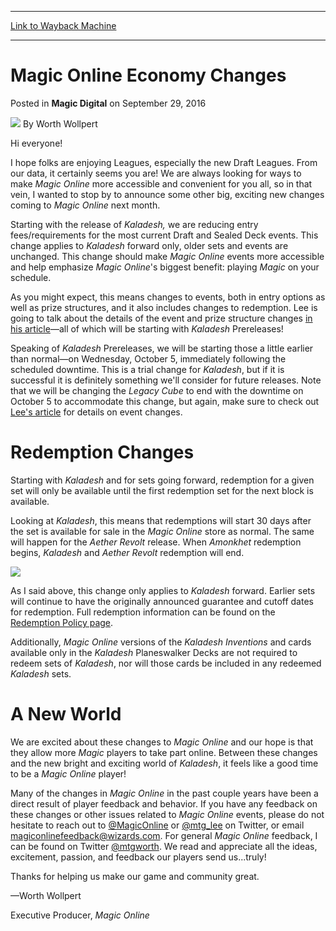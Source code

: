
---
[Link to Wayback Machine](https://web.archive.org/web/20161002181137/http://magic.wizards.com/en/articles/archive/magic-digital/magic-online-economy-changes-2016-09-29)

[_metadata_:author]:- "Worth Wollpert"
[_metadata_:description]:- "Worth announces changes coming to the Magic Online economy."
[_metadata_:generator]:- "Drupal 7 (http://drupal.org)"
[_metadata_:node]:- "1080681"
[_metadata_:publish_date]:- "2016-09-29"
[_metadata_:source]:- "div-main-content"
[_metadata_:title]:- "Magic Online Economy Changes"
[_metadata_:wayback_capture_timestamp]:- "2016-10-02 18:11:37"
[_metadata_:wayback_raw_url]:- "https://web.archive.org/web/20161002181137id_/http://magic.wizards.com/en/articles/archive/magic-digital/magic-online-economy-changes-2016-09-29"
[_metadata_:wayback_url]:- "http://magic.wizards.com/en/articles/archive/magic-digital/magic-online-economy-changes-2016-09-29"
---


Magic Online Economy Changes
============================



 Posted in **Magic Digital**
 on September 29, 2016 






![](https://media.magic.wizards.com/styles/auth_small/public/images/person/worth-wollpert.jpg)
By Worth Wollpert











Hi everyone!


I hope folks are enjoying Leagues, especially the new Draft Leagues. From our data, it certainly seems you are! We are always looking for ways to make *Magic Online* more accessible and convenient for you all, so in that vein, I wanted to stop by to announce some other big, exciting new changes coming to *Magic Online* next month.


Starting with the release of *Kaladesh,* we are reducing entry fees/requirements for the most current Draft and Sealed Deck events. This change applies to *Kaladesh* forward only, older sets and events are unchanged. This change should make *Magic Online* events more accessible and help emphasize *Magic Online*'s biggest benefit: playing *Magic* on your schedule.


As you might expect, this means changes to events, both in entry options as well as prize structures, and it also includes changes to redemption. Lee is going to talk about the details of the event and prize structure changes [in his article](http://magic.wizards.com/en/articles/archive/magic-digital/magic-online-kaladesh-event-changes-2016-09-29)—all of which will be starting with *Kaladesh* Prereleases!


Speaking of *Kaladesh* Prereleases, we will be starting those a little earlier than normal—on Wednesday, October 5, immediately following the scheduled downtime. This is a trial change for *Kaladesh*, but if it is successful it is definitely something we'll consider for future releases. Note that we will be changing the *Legacy Cube* to end with the downtime on October 5 to accommodate this change, but again, make sure to check out [Lee's article](http://magic.wizards.com/en/articles/archive/magic-digital/magic-online-kaladesh-event-changes-2016-09-29) for details on event changes.


Redemption Changes
==================


Starting with *Kaladesh* and for sets going forward, redemption for a given set will only be available until the first redemption set for the next block is available.


Looking at *Kaladesh*, this means that redemptions will start 30 days after the set is available for sale in the *Magic Online* store as normal. The same will happen for the *Aether Revolt* release. When *Amonkhet* redemption begins, *Kaladesh* and *Aether Revolt* redemption will end.


![](https://media.wizards.com/2016/images/daily/MD20160929_Redemption.jpg)


As I said above, this change only applies to *Kaladesh* forward. Earlier sets will continue to have the originally announced guarantee and cutoff dates for redemption. Full redemption information can be found on the [Redemption Policy page](http://magic.wizards.com/en/articles/archive/magic-online-general-resources/magic-online-redemption-policies-2014-02-04).


Additionally, *Magic Online* versions of the *Kaladesh* *Inventions* and cards available only in the *Kaladesh* Planeswalker Decks are not required to redeem sets of *Kaladesh*, nor will those cards be included in any redeemed *Kaladesh* sets.


A New World
===========


We are excited about these changes to *Magic Online* and our hope is that they allow more *Magic* players to take part online. Between these changes and the new bright and exciting world of *Kaladesh*, it feels like a good time to be a *Magic Online* player!


Many of the changes in *Magic Online* in the past couple years have been a direct result of player feedback and behavior. If you have any feedback on these changes or other issues related to *Magic Online* events, please do not hesitate to reach out to [@MagicOnline](http://www.twitter.com/MagicOnline) or [@mtg\_lee](http://www.twitter.com/mtg_lee) on Twitter, or email [magiconlinefeedback@wizards.com](mailto:magiconlinefeedback@wizards.com). For general *Magic Online* feedback, I can be found on Twitter [@mtgworth](http://www.twitter.com/mtgworth). We read and appreciate all the ideas, excitement, passion, and feedback our players send us...truly!


Thanks for helping us make our game and community great.


—Worth Wollpert  

Executive Producer, *Magic Online*







